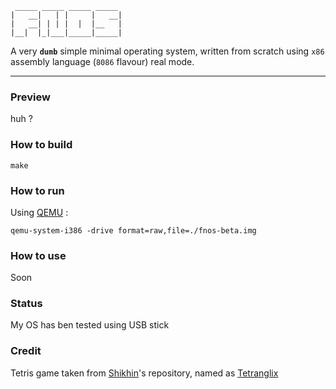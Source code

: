 ```
 _____ _____ _____ _____
|   __|   | |     |   __|
|   __| | | |  |  |__   |
|__|  |_|___|_____|_____|  
```
A very <b><code>dumb</code></b> simple minimal operating system, written from scratch using `x86` assembly language (`8086` flavour) real mode.

---

<h3>Preview</h3>
<p>huh ?</p>

<h3>How to build</h3>

```
make
```

<h3>How to run</h3>

Using <a href="https://github.com/qemu/qemu">QEMU</a> :

```
qemu-system-i386 -drive format=raw,file=./fnos-beta.img
```

<h3>How to use</h3>
Soon

<h3>Status</h3>
<p>My OS has ben tested using USB stick</p>

<h3>Credit</h3>
Tetris game taken from <a href="https://github.com/shikhin">Shikhin</a>'s repository, named as <a href="https://github.com/shikhin/tetranglix">Tetranglix</a>




